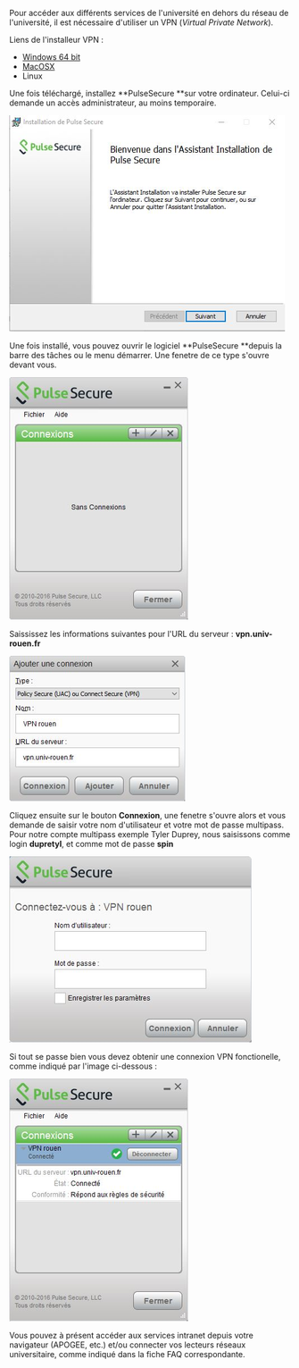 Pour accéder aux différents services de l'université en dehors du réseau de l'université, il est nécessaire d'utiliser un VPN (_Virtual Private Network_).

Liens de l'installeur VPN : 
- [Windows 64 bit](http://communaute-universitaire.univ-rouen.fr/medias/fichier/ps-pulse-win-5-2r6-0-b977-64bitinstaller_1482848836979-msi)
- [MacOSX](http://communaute-universitaire.univ-rouen.fr/medias/fichier/ps-pulse-mac-5-2r6-0-b977-installer_1482849142048-dmg)
- Linux

Une fois téléchargé, installez **PulseSecure **sur votre ordinateur. Celui-ci demande un accès administrateur, au moins temporaire.

![pulseSecure](/images/pulsesecure1.jpg)

Une fois installé, vous pouvez ouvrir le logiciel **PulseSecure **depuis la barre des tâches ou le menu démarrer. Une fenetre de ce type s'ouvre devant vous.

![pulseSecure](/images/pulsesecure2.jpg)

Saississez les informations suivantes pour l'URL du serveur : **vpn.univ-rouen.fr**

![pulseSecure](/images/pulsesecure3.jpg)

Cliquez ensuite sur le bouton **Connexion**, une fenetre s'ouvre alors et vous demande de saisir votre nom d'utilisateur et votre mot de passe multipass. Pour notre compte multipass exemple Tyler Duprey, nous saisissons comme login **dupretyl**, et comme mot de passe **spin**

![pulseSecure](/images/pulsesecure4.jpg)

Si tout se passe bien vous devez obtenir une connexion VPN fonctionelle, comme indiqué par l'image ci-dessous : 

![pulseSecure](/images/pulsesecure5.jpg)

Vous pouvez à présent accéder aux services intranet depuis votre navigateur (APOGEE, etc.) et/ou connecter vos lecteurs réseaux universitaire, comme indiqué dans la fiche FAQ correspondante. 
